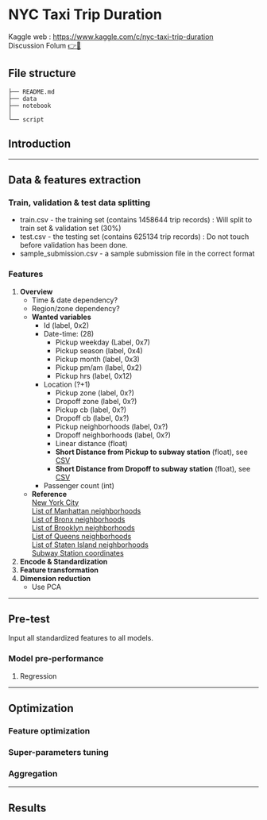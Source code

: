 # NYC Taxi Trip Duration
Kaggle web : https://www.kaggle.com/c/nyc-taxi-trip-duration
<br >Discussion Folum [:point_right::door:](https://hackmd.io/AzBsE4EYBMCZYLQFYDGAWUCMA5gPAKYDMAhgirAQOzwBm4toSJQA?view)

## File structure

```
├── README.md
├── data
├── notebook
│  
└── script
```

## Introduction
---
## Data & features extraction
### Train, validation & test data splitting
* train.csv - the training set (contains 1458644 trip records) : Will split to train set & validation set (30%)
* test.csv - the testing set (contains 625134 trip records) : Do not touch before validation has been done.
* sample_submission.csv - a sample submission file in the correct format
### Features
1. **Overview**
   * Time & date dependency?
   * Region/zone dependency?    
   * **Wanted variables**
     * Id (label, 0x2)
     * Date-time: (28)
       * Pickup weekday  (Label, 0x7)
       * Pickup season   (label, 0x4)
       * Pickup month    (label, 0x3)
       * Pickup pm/am    (label, 0x2)  
       * Pickup hrs      (label, 0x12)
     * Location (?+1)
       * Pickup  zone    (label, 0x?)
       * Dropoff zone    (label, 0x?)
       * Pickup cb       (label, 0x?)
       * Dropoff cb      (label, 0x?)
       * Pickup neighborhoods (label, 0x?)
       * Dropoff neighborhoods (label, 0x?)
       * Linear distance (float)
       * **Short Distance from Pickup to subway station** (float), see [CSV](../documents/NYC_Subway_Stations.csv)  
       * **Short Distance from Dropoff to subway station** (float), see [CSV](../documents/NYC_Subway_Stations.csv)
     * Passenger count   (int)
    * **Reference** <br />[New York City](https://en.wikipedia.org/wiki/Neighborhoods_in_New_York_City)<br />[List of Manhattan neighborhoods](https://en.wikipedia.org/wiki/List_of_Manhattan_neighborhoods)<br /> [List of Bronx neighborhoods](https://en.wikipedia.org/wiki/List_of_Bronx_neighborhoods)<br />[List of Brooklyn neighborhoods](https://en.wikipedia.org/wiki/List_of_Brooklyn_neighborhoods)<br />[List of Queens neighborhoods](https://en.wikipedia.org/wiki/List_of_Queens_neighborhoods)<br />[List of Staten Island neighborhoods](https://en.wikipedia.org/wiki/List_of_Staten_Island_neighborhoods)<br />[Subway Station coordinates](http://www.poi-factory.com/node/17432)
2. **Encode & Standardization**
3. **Feature transformation**
4. **Dimension reduction**
   * Use PCA
---
## Pre-test
Input all standardized features to all models.
### Model pre-performance
1. Regression
---
## Optimization
### Feature optimization
### Super-parameters tuning  
### Aggregation
---
## Results  
